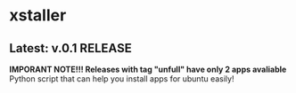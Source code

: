 # xstaller
## Latest: v.0.1 RELEASE
**IMPORANT NOTE!!! Releases with tag "unfull" have only 2 apps avaliable**  
Python script that can help you install apps for ubuntu easily!